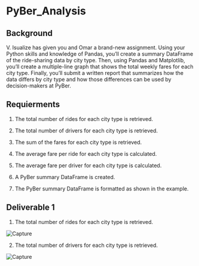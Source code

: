 # PyBer_Analysis

## Background

V. Isualize has given you and Omar a brand-new assignment. Using your Python skills and knowledge of Pandas, you’ll create a summary DataFrame of the ride-sharing data by city type. Then, using Pandas and Matplotlib, you’ll create a multiple-line graph that shows the total weekly fares for each city type. Finally, you’ll submit a written report that summarizes how the data differs by city type and how those differences can be used by decision-makers at PyBer.


## Requierments

1) The total number of rides for each city type is retrieved.

2) The total number of drivers for each city type is retrieved.

3) The sum of the fares for each city type is retrieved.

4) The average fare per ride for each city type is calculated.

5) The average fare per driver for each city type is calculated.

6) A PyBer summary DataFrame is created.

7) The PyBer summary DataFrame is formatted as shown in the example.

## Deliverable 1

1) The total number of rides for each city type is retrieved.

![Capture](https://user-images.githubusercontent.com/89880015/137067318-026c193e-cc42-43b4-b21c-3c892303fd7c.PNG)

2) The total number of drivers for each city type is retrieved.

![Capture](https://user-images.githubusercontent.com/89880015/137067560-5c3aa259-b727-4bda-98d3-6af5d9d4f6d1.PNG)

